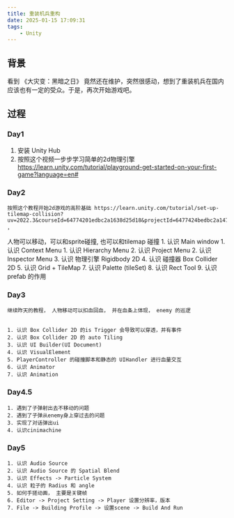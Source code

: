 ```yaml
---
title: 重装机兵重构
date: 2025-01-15 17:09:31
tags:
    - Unity
---
```



## 背景

看到 《大灾变：黑暗之日》 竟然还在维护，突然很感动，想到了重装机兵在国内应该也有一定的受众。于是，再次开始游戏吧。


## 过程

### Day1 

1. 安装 Unity Hub
2. 按照这个视频一步步学习简单的2d物理引擎 https://learn.unity.com/tutorial/playground-get-started-on-your-first-game?language=en#


### Day2

    按照这个教程开始2d游戏的高阶基础 https://learn.unity.com/tutorial/set-up-tilemap-collision?uv=2022.3&courseId=64774201edbc2a1638d25d18&projectId=6477424bedbc2a1473e5fce4# ，
人物可以移动，可以和sprite碰撞, 也可以和tilemap 碰撞
    1. 认识 Main window
    1. 认识 Context Menu
    1. 认识 Hierarchy Menu
    2. 认识 Project Menu
    2. 认识 Inspector Menu
    3. 认识 物理引擎 Rigidbody 2D
    4. 认识 碰撞器 Box Collider 2D
    5. 认识 Grid + TileMap
    7. 认识 Palette (tileSet)
    8. 认识 Rect Tool
    9. 认识 prefab 的作用

### Day3

    继续昨天的教程， 人物移动可以扣血回血， 并在血条上体现， enemy 的巡逻

    
    1. 认识 Box Collider 2D 的is Trigger 会导致可以穿透，并有事件
    2. 认识 Box Collider 2D 的 auto Tiling
    3. 认识 UI Builder(UI Document)
    4. 认识 VisualElement
    5. PlayerController 的碰撞脚本和静态的 UIHandler 进行血量交互
    6. 认识 Animator
    7. 认识 Animation 












### Day4.5
    1. 遇到了子弹射出去不移动的问题
    2. 遇到了子弹从enemy身上穿过去的问题
    3. 实现了对话弹出ui
    4. 认识cinimachine


### Day5

    1. 认识 Audio Source
    2. 认识 Audio Source 的 Spatial Blend
    3. 认识 Effects -> Particle System
    4. 认识 粒子的 Radius 和 angle
    5. 如何手搓动画， 主要是关键帧
    6. Editor -> Project Setting -> Player 设置分辨率，版本
    7. File -> Building Profile -> 设置scene -> Build And Run


